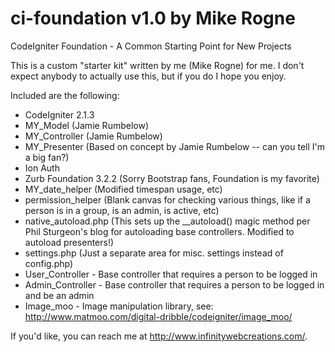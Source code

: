 ci-foundation v1.0 by Mike Rogne
================================

CodeIgniter Foundation - A Common Starting Point for New Projects

This is a custom "starter kit" written by me (Mike Rogne) for me. I don't expect anybody to actually use this, but if you do I hope you enjoy.

Included are the following:

+ CodeIgniter 2.1.3
+ MY_Model (Jamie Rumbelow)
+ MY_Controller (Jamie Rumbelow)
+ MY_Presenter (Based on concept by Jamie Rumbelow -- can you tell I'm a big fan?)
+ Ion Auth
+ Zurb Foundation 3.2.2 (Sorry Bootstrap fans, Foundation is my favorite)
+ MY_date_helper (Modified timespan usage, etc)
+ permission_helper (Blank canvas for checking various things, like if a person is in a group, is an admin, is active, etc)
+ native_autoload.php (This sets up the __autoload() magic method per Phil Sturgeon's blog for autoloading base controllers. Modified to autoload presenters!)
+ settings.php (Just a separate area for misc. settings instead of config.php)
+ User_Controller - Base controller that requires a person to be logged in
+ Admin_Controller - Base controller that requires a person to be logged in and be an admin
+ Image_moo - Image manipulation library, see: http://www.matmoo.com/digital-dribble/codeigniter/image_moo/

If you'd like, you can reach me at http://www.infinitywebcreations.com/.